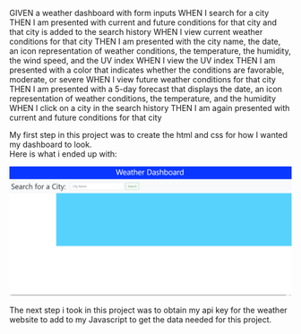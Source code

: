 GIVEN a weather dashboard with form inputs
WHEN I search for a city
THEN I am presented with current and future conditions for that city and that city is added to the search history
WHEN I view current weather conditions for that city
THEN I am presented with the city name, the date, an icon representation of weather conditions, the temperature, the humidity, the wind speed, and the UV index
WHEN I view the UV index
THEN I am presented with a color that indicates whether the conditions are favorable, moderate, or severe
WHEN I view future weather conditions for that city
THEN I am presented with a 5-day forecast that displays the date, an icon representation of weather conditions, the temperature, and the humidity
WHEN I click on a city in the search history
THEN I am again presented with current and future conditions for that city

My first step in this project was to create the html and css for how I wanted my dashboard to look.  
Here is what i ended up with:

<img src="/assets/images/Screenshot%20(33).png" />

The next step i took in this project was to obtain my api key for the weather website to add to my Javascript to get the data needed for this project.